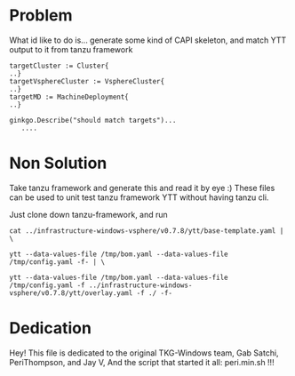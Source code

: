 # Problem

What id like to do is... generate some kind of 
CAPI skeleton, and match YTT output to it from tanzu framework

```
targetCluster := Cluster{
..}
targetVsphereCluster := VsphereCluster{
..}
targetMD := MachineDeployment{
..}

ginkgo.Describe("should match targets")...
   ....
```


# Non Solution

Take tanzu framework and generate this and read it by eye :) 
These files can be used to unit test tanzu framework YTT without having tanzu cli.

Just clone down tanzu-framework, and run 

```
cat ../infrastructure-windows-vsphere/v0.7.8/ytt/base-template.yaml | \

ytt --data-values-file /tmp/bom.yaml --data-values-file /tmp/config.yaml -f- | \

ytt --data-values-file /tmp/bom.yaml --data-values-file /tmp/config.yaml -f ../infrastructure-windows-vsphere/v0.7.8/ytt/overlay.yaml -f ./ -f-

```

# Dedication
 Hey! 
This file is dedicated to the original TKG-Windows team, Gab Satchi, PeriThompson, and Jay V, 
And the script that started it all: peri.min.sh !!!
